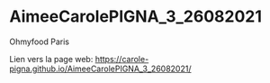 # AimeeCarolePIGNA_3_26082021
Ohmyfood Paris

Lien vers la page web:
https://carole-pigna.github.io/AimeeCarolePIGNA_3_26082021/


